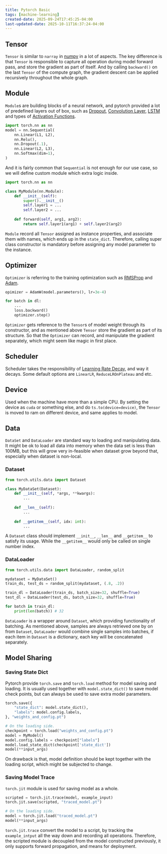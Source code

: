 ```yaml
---
title: Pytorch Basic
tags: [machine-learning]
created-date: 2025-09-24T17:45:25-04:00
last-updated-date: 2025-10-11T16:37:24-04:00
---
```


## Tensor

`Tensor` is similar to `narray` in [numpy](https://numpy.org/) in a lot of aspects. The key difference is that `Tensor` is responsible to capture all operation during model forward pass, and store the gradient as part of itself. And by calling `backward()` on the last `Tensor` of the compute graph, the gradient descent can be applied recursively throughout the whole graph.

## Module

`Module`s are building blocks of a neural network, and pytorch provided a lot of predefined layers out of box, such as [Dropout](note/by/developer/variance_n_bias.md#Dropout%20Regularization), [Convolution Layer](note/by/developer/convolutional_neural_network.md#Convolution%20Layer), [LSTM](note/by/developer/recurrent_neural_network.md#Long%20Short%20Term%20Memory%20(LSTM)) and types of [Activation Functions](note/by/developer/machine_learning_basic.md#Activation%20Function).

``` python
import torch.nn as nn
model = nn.Sequential(
	nn.Linear(L1, L2),
	nn.Relu(),
	nn.Dropout(.1),
	nn.Linear(L2, L3),
	nn.Softmax(dim=1),
)
```

And it is fairly common that `Sequential` is not enough for our use case, so we will define custom module which extra logic inside.

```python
import torch.nn as nn

class MyModule(nn.Module):
	def __init__(self):
		super().__init__()
		self.layer1 = ...
		self.layer2 = ...
	
	def forward(self, arg1, arg2):
		return self.layer1(arg1) + self.layer2(arg2)
```

`Module` record all `Tensor` assigned as instance properties, and associate them with names, which ends up in the `state_dict`. Therefore, calling super class constructor is mandatory before assigning any model parameter to the instance.

## Optimizer

`Optimizer` is referring to the training optimization such as [RMSProp](note/by/developer/training_optimization.md#RMSProp) and [Adam](note/by/developer/training_optimization.md#Adam).

``` python
opimizer = AdamW(model.parameters(), lr=3e-4)

for batch in dl:
	...
	loss.backward()
	optimizer.step()
```

`Optimizer` gets reference to the `Tensor`s of model weight through its constructor, and as mentioned above `Tensor` store the gradient as part of its structure. So that the `Optimizer` can record, and manipulate the gradient separately, which might seem like magic in first place.

## Scheduler

Scheduler takes the responsibility of [Learning Rate Decay](note/by/developer/training_optimization.md#Learning%20Rate%20Decay), and way it decays. Some default options are `LinearLR`, `ReduceLROnPlateau` and etc.

## Device

Used when the machine have more than a simple CPU. By setting the device as `cuda` or something else, and do `ts.to(device=device)`, the `Tensor` is moved to ram on different device, and same applies to model.

## Data

`DataSet` and `DataLoader` are standard way to loading and manipulating data. It might be ok to load all data into memory when the data set is less than 100MB, but this will grow very in-feasible when dataset grow beyond that, especially when dataset is non-local.

### Dataset

``` python
from torch.utils.data import Dataset

class MyDataSet(Dataset):
	def __init__(self, *args, **kwargs):
		...
		
	def __len__(self):
		...
	
	def __getitem__(self, idx: int):
		...
```

A `Dataset` class should implement `__init__`, `__len__` and `__getitem__` to satisfy its usage. While the `__getitem__` would only be called on single number index.

### DataLoader

``` python
from torch.utils.data import DataLoader, random_split

mydataset = MyDataSet()
train_ds, test_ds = random_split(mydataset, (.8, .2))

train_dl = DataLoader(train_ds, batch_size=32, shuffle=True)
test_dl = DataLoader(test_ds, batch_size=32, shuffle=True)

for batch in train_dl:
	print(len(batch)) # 32
```

`DataLoader` is a wrapper around `Dataset`, which providing functionality of batching. As mentioned above, samples are always retrieved one by on from `Dataset`, `DataLoader` would combine single samples into batches, if each item in `Dataset` is a dictionary, each key will be concatenated separately.

## Model Sharing

### Saving State Dict

Pytorch provide `torch.save` and `torch.load` method for model saving and loading. It is usually used together with `model.state_dict()` to save model check points, but can always be used to save extra model parameters.

``` python
torch.save({
	"state_dict": model.state_dict(),
	"labels": model.config.labels,
}, "weights_and_config.pt")

# On the loading side.
checkpoint = torch.load("weights_and_config.pt")
model = MyModel()
model.config.labels = checkpoint["labels"]
model.load_state_dict(checkpoint['state_dict'])
model(**input_args)
```

On drawback is that, model definition should be kept together with the loading script, which might be subjected to change.

### Saving Model Trace

`torch.jit` module is used for saving model as a whole.

``` python
scripted = torch.jit.trace(model, example_input)
torch.jit.save(scripted, "traced_model.pt")

# On the loading side.
model = torch.jit.load("traced_model.pt")
model(**input_args)
```

`torch.jit.trace` convert the model to a script, by tracking the `example_intput` all the way down and recording all operations. Therefore, the scripted module is decoupled from the model constructed previously, it only supports forward propagation, and means for deployment.